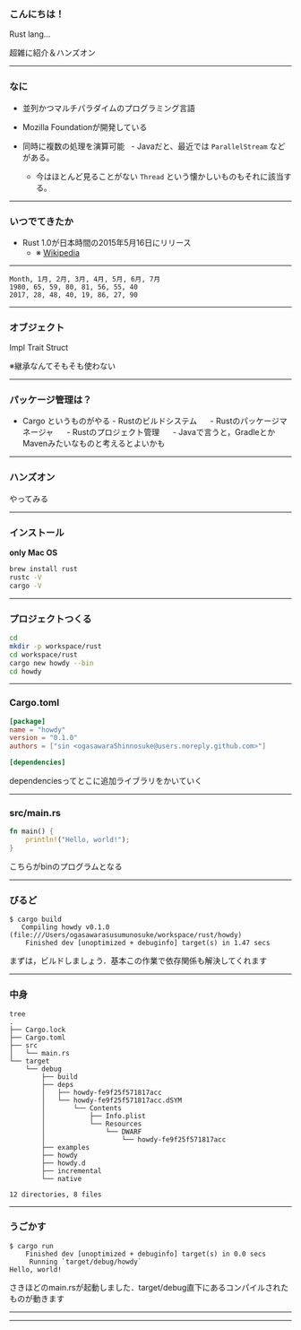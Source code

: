 ### こんにちは！

Rust lang...

超雑に紹介＆ハンズオン

---

### なに

- 並列かつマルチパラダイムのプログラミング言語
- Mozilla Foundationが開発している

- 同時に複数の処理を演算可能
   - Javaだと、最近では `ParallelStream` などがある。
   - 今はほとんど見ることがない `Thread` という懐かしいものもそれに該当する。
   
---

### いつでてきたか

- Rust 1.0が日本時間の2015年5月16日にリリース
    - ※ [Wikipedia](https://ja.wikipedia.org/wiki/Rust_(%E3%83%97%E3%83%AD%E3%82%B0%E3%83%A9%E3%83%9F%E3%83%B3%E3%82%B0%E8%A8%80%E8%AA%9E))

---

<canvas data-chart="radar">


    Month, 1月, 2月, 3月, 4月, 5月, 6月, 7月
    1980, 65, 59, 80, 81, 56, 55, 40
    2017, 28, 48, 40, 19, 86, 27, 90


</canvas>

---


### オブジェクト

Impl
Trait
Struct

※継承なんてそもそも使わない

---

### パッケージ管理は？

- Cargo というものがやる
      - Rustのビルドシステム
      - Rustのパッケージマネージャ
      - Rustのプロジェクト管理
      - Javaで言うと，GradleとかMavenみたいなものと考えるとよいかも
      
---

### ハンズオン

やってみる


---

### インストール

**only Mac OS**

``` sh
brew install rust
rustc -V
cargo -V
```

---

### プロジェクトつくる

``` sh
cd
mkdir -p workspace/rust
cd workspace/rust
cargo new howdy --bin
cd howdy
```

---

### Cargo.toml

``` toml
[package]
name = "howdy"
version = "0.1.0"
authors = ["sin <ogasawaraShinnosuke@users.noreply.github.com>"]

[dependencies]
```
dependenciesってとこに追加ライブラリをかいていく

---

### src/main.rs

``` rs
fn main() {
    println!("Hello, world!");
}
```

こちらがbinのプログラムとなる

---

### びるど

``` shell
$ cargo build
   Compiling howdy v0.1.0 (file:///Users/ogasawarasusumunosuke/workspace/rust/howdy)
    Finished dev [unoptimized + debuginfo] target(s) in 1.47 secs
```

まずは，ビルドしましょう．基本この作業で依存関係も解決してくれます

---

### 中身

``` shell
tree
.
├── Cargo.lock
├── Cargo.toml
├── src
│   └── main.rs
└── target
    └── debug
        ├── build
        ├── deps
        │   ├── howdy-fe9f25f571817acc
        │   └── howdy-fe9f25f571817acc.dSYM
        │       └── Contents
        │           ├── Info.plist
        │           └── Resources
        │               └── DWARF
        │                   └── howdy-fe9f25f571817acc
        ├── examples
        ├── howdy
        ├── howdy.d
        ├── incremental
        └── native

12 directories, 8 files
```

--- 

### うごかす

``` shell
$ cargo run
    Finished dev [unoptimized + debuginfo] target(s) in 0.0 secs
     Running `target/debug/howdy`
Hello, world!
```

さきほどのmain.rsが起動しました．target/debug直下にあるコンパイルされたものが動きます

--- 


--- 
